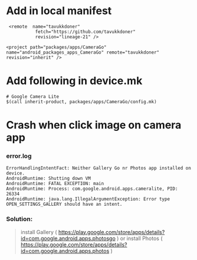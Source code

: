 # Add in local manifest

```
 <remote  name="tavukkdoner"
           fetch="https://github.com/tavukkdoner"
           revision="lineage-21" />

<project path="packages/apps/CameraGo" name="android_packages_apps_CameraGo" remote="tavukkdoner" revision="inherit" />
```

# Add following in device.mk

```
# Google Camera Lite
$(call inherit-product, packages/apps/CameraGo/config.mk)
```

# Crash when click image on camera app

### error.log
```
ErrorHandlingIntentFact: Neither Gallery Go nr Photos app installed on device.
AndroidRuntime: Shutting down VM
AndroidRuntime: FATAL EXCEPTION: main
AndroidRuntime: Process: com.google.android.apps.cameralite, PID: 26334
AndroidRuntime: java.lang.IllegalArgumentException: Error type OPEN_SETTINGS_GALLERY should have an intent.
```

### Solution: 

> install Gallery ( https://play.google.com/store/apps/details?id=com.google.android.apps.photosgo )
> or 
> install Photos ( https://play.google.com/store/apps/details?id=com.google.android.apps.photos )

